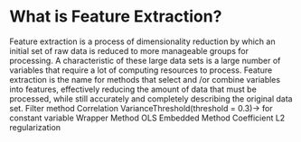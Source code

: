 # What is Feature Extraction?
Feature extraction is a process of dimensionality reduction by which an initial set of raw data is reduced to more manageable groups for processing. A characteristic of these large data sets is a large number of variables that require a lot of computing resources to process. Feature extraction is the name for methods that select and /or combine variables into features, effectively reducing the amount of data that must be processed, while still accurately and completely describing the original data set.
	Filter method
  	Correlation	
  	VarianceThreshold(threshold = 0.3)-> for constant variable
 	Wrapper Method
   	OLS
	Embedded Method
  	Coefficient
  	L2 regularization



